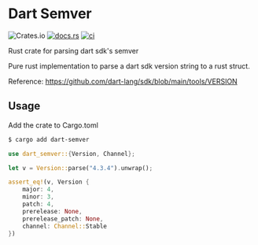 # Dart Semver
![Crates.io](https://img.shields.io/crates/v/dart-semver?color=blue) [![docs.rs](https://img.shields.io/docsrs/dart-semver?label=docs.rs&logo=docs.rs)](https://docs.rs/dart-semver/latest/dart_semver/) [![ci](https://github.com/Yakiyo/dart-semver/actions/workflows/ci.yml/badge.svg)](https://github.com/Yakiyo/dart-semver)

Rust crate for parsing dart sdk's semver

Pure rust implementation to parse a dart sdk version string to a rust struct.

Reference: https://github.com/dart-lang/sdk/blob/main/tools/VERSION

## Usage
Add the crate to Cargo.toml
```bash
$ cargo add dart-semver
```

```rs
use dart_semver::{Version, Channel};

let v = Version::parse("4.3.4").unwrap();

assert_eq!(v, Version {
    major: 4,
    minor: 3,
    patch: 4,
    prerelease: None,
    prerelease_patch: None,
    channel: Channel::Stable
})

```
